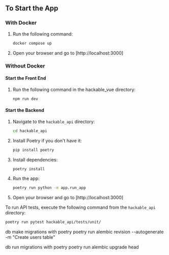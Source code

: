 ## To Start the App

### With Docker
1. Run the following command:
    ```bash
    docker compose up
    ```
2. Open your browser and go to [http://localhost:3000]

### Without Docker

#### Start the Front End
1. Run the following command in the hackable_vue directory:
    ```bash
    npm run dev
    ```

#### Start the Backend
1. Navigate to the `hackable_api` directory:
    ```bash
    cd hackable_api
    ```
2. Install Poetry if you don't have it:
    ```bash
    pip install poetry
    ```
3. Install dependencies:
    ```bash
    poetry install
    ```
4. Run the app:
    ```bash
    poetry run python -m app.run_app
    ```
5. Open your browser and go to [http://localhost:3000]

To run API tests, execute the following command from the `hackable_api` directory:
```bash
poetry run pytest hackable_api/tests/unit/
```

db make migrations with poetry
poetry run alembic revision --autogenerate -m "Create users table"

db run migrations with poetry
poetry run alembic upgrade head